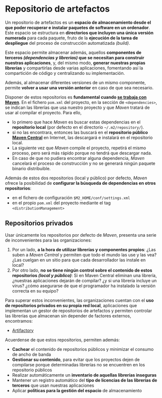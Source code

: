 # Repositorio de artefactos

Un repositorio de artefactos es un **espacio de almacenamiento desde el que poder recuperar e instalar paquetes de software en un ordenador**.
Este espacio se estructura en **directorios que incluyen una única versión numerada** para cada paquete, fruto de la **ejecución de la tarea de despliegue** del proceso de construcción automatizada *(build)*. 

Este espacio permite almacenar además, 
aquellos **componentes de terceros *(dependencias y librerías)*
que se necesitan para construir nuestras aplicaciones**,
y, del mismo modo, **generar nuestras propias
librerías** y compartirlas desde varias aplicaciones, fomentando así la compartición de código y centralizando su implementación. 

Además, al almacenar diferentes versiones de un mismo componente, permite **volver a usar una versión anterior** en caso de que sea necesario.


Disponer de estos repositorios es **fundamental cuando 
[se trabaja con Maven](Guia-Maven.md)**.
En el fichero ```pom.xml``` del proyecto, en la sección de ```<dependencies>```, se indican las librerías que usa nuestro proyecto y que *Maven* tratará de usar al compilar el proyecto. Para ello,

* lo primero que hace *Maven* es buscar estas dependencias en el **repositorio local** (por defecto en el directorio ```~/.m2/repository/```).
* si no las encontrara, entonces las buscará en el **repositorio público [Maven Central](https://mvnrepository.com/repos/central)** en Internet, las descargará e instalará en el repositorio local.
* La siguiente vez que *Maven* compile el proyecto, repetirá el mismo proceso, pero será más rápido porque no tendrá que descargar nada.
* En caso de que no pudiera encontrar alguna dependencia, *Maven* cancelará el proceso de construcción y no se generará ningún paquete binario distribuible.

Además de estos dos repositorios (local y público) por defecto, *Maven* ofrece la posibilidad de **configurar la búsqueda de dependencias en otros repositorios**:
* en el fichero de configuración  ```$M2_HOME/conf/settings.xml```
* en el propio ```pom.xml``` del proyecto mediante el tag ```<distributionManagement>```


## Repositorios privados
Usar únicamente los repositorios por defecto de *Maven*, presenta una serie de inconvenientes para las organizaciones:

1. Por un lado, **a la hora de utilizar librerías y componentes propios**: ¿Las suben a *Maven Central* y permiten que todo el mundo las use y las vea? ¿Las cuelgan en un sitio para que cada desarrollador las instale en local?
2. Por otro lado, **no se tiene ningún control sobre el contenido de estos repositorios *(local y público)***: Si en Maven Central eliminan una librería, ¿nuestras aplicaciones dejarán de compilar? ¿y si una librería incluye un virus? ¿cómo asegurarse de que el programador ha instalado la versión correcta en su equipo?


Para superar estos inconvenientes, las organizaciones cuentan con el **uso de repositorios privados en su propia red local**, aplicaciones que implementan un gestor de repositorios de artefactos y permiten controlar las librerías que almacenan sin depender de factores externos,  encontramos:

* [Artifactory](https://jfrog.com/open-source/)

 Acuerdense de que estos repositorios, permiten además:
 * **Cachear** el contenido de repositorios públicos y minimizar el consumo de ancho de banda
 * **Gestionar su contenido**, para evitar que los proyectos dejen de compilarse porque determinadas librerías no se encuentren en los repositorio públicos
 * Realizar automáticamente un **inventario de aquellas librerías inseguras**
 * Mantener un registro automático del **tipo de licencias de las librerías de terceros** que usan nuestras aplicaciones
 * Aplicar **políticas para la gestión del espacio** de almacenamiento





